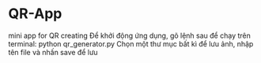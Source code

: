 # QR-App
mini app for QR creating
Để khởi động ứng dụng, gõ lệnh sau để chạy trên terminal: 
  python qr_generator.py
Chọn một thư mục bất kì để lưu ảnh, nhập tên file và nhấn save để lưu
